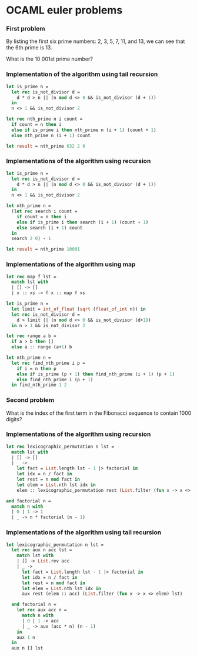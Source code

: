 OCAML euler problems
=====

### First problem

By listing the first six prime numbers: 2, 3, 5, 7, 11, and 13, we can see that the 6th prime is 13.

What is the 10 001st prime number?
### Implementation of the algorithm using tail recursion
```ocaml
let is_prime n =
  let rec is_not_divisor d =
    d * d > n || (n mod d <> 0 && is_not_divisor (d + 1))
  in
  n <> 1 && is_not_divisor 2

let rec nth_prime n i count =
  if count = n then i
  else if is_prime i then nth_prime n (i + 1) (count + 1)
  else nth_prime n (i + 1) count

let result = nth_prime 632 2 0
```

### Implementations of the algorithm using recursion
```ocaml
let is_prime n =
  let rec is_not_divisor d =
    d * d > n || (n mod d <> 0 && is_not_divisor (d + 1))
  in
  n <> 1 && is_not_divisor 2

let nth_prime n =
  (let rec search i count =
    if count = n then i
    else if is_prime i then search (i + 1) (count + 1)
    else search (i + 1) count
  in
  search 2 0) - 1

let result = nth_prime 10001
```

### Implementations of the algorithm using map
```ocaml
let rec map f lst =
  match lst with
  | [] -> []
  | x :: xs -> f x :: map f xs

let is_prime n =
  let limit = int_of_float (sqrt (float_of_int n)) in
  let rec is_not_divisor d =
    d > limit || (n mod d <> 0 && is_not_divisor (d+1))
  in n > 1 && is_not_divisor 2

let rec range a b =
  if a > b then []
  else a :: range (a+1) b

let nth_prime n =
  let rec find_nth_prime i p =
    if i = n then p
    else if is_prime (p + 1) then find_nth_prime (i + 1) (p + 1)
    else find_nth_prime i (p + 1)
  in find_nth_prime 1 2
```

### Second problem

What is the index of the first term in the Fibonacci sequence to contain 1000 digits?

### Implementations of the algorithm using recursion
```ocaml
let rec lexicographic_permutation n lst =
  match lst with
  | [] -> []
  | _ ->
    let fact = List.length lst - 1 |> factorial in
    let idx = n / fact in
    let rest = n mod fact in
    let elem = List.nth lst idx in
    elem :: lexicographic_permutation rest (List.filter (fun x -> x <> elem) lst)

and factorial n =
  match n with
  | 0 | 1 -> 1
  | _ -> n * factorial (n - 1)
```

### Implementations of the algorithm using tail recursion
```ocaml
let lexicographic_permutation n lst =
  let rec aux n acc lst =
    match lst with
    | [] -> List.rev acc
    | _ ->
      let fact = List.length lst - 1 |> factorial in
      let idx = n / fact in
      let rest = n mod fact in
      let elem = List.nth lst idx in
      aux rest (elem :: acc) (List.filter (fun x -> x <> elem) lst)

  and factorial n =
    let rec aux acc n =
      match n with
      | 0 | 1 -> acc
      | _ -> aux (acc * n) (n - 1)
    in
    aux 1 n
  in
  aux n [] lst
```